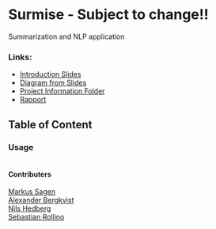 # Surmise - Subject to change!!
Summarization and NLP application  
  
  
### Links:

- [Introduction Slides](https://www.notion.so/PowerPoint-f21825f57a6446c28963273e816bd053)  
- [Diagram from Slides](https://drive.google.com/file/d/1g5H9L4zniVGwwVitnv7yTpbNLiyudYaF/view?usp=sharing)  
- [Project Information Folder](https://www.notion.so/Summarize-App-c834b35bb7d748c4a57662652b9ce326)  
- [Rapport](https://www.overleaf.com/project/5e6525aeff03ca00018f9903)  
    
## Table of Content
  

  
  
### Usage 
```{bash}

```  



#### Contributers  
[Markus Sagen](https://github.com/MarkusSagen)  
[Alexander Bergkvist](https://github.com/AlexanderBergkvist)  
[Nils Hedberg](https://github.com/nilshugo)  
[Sebastian Rollino](https://github.com/sebbersk)  
